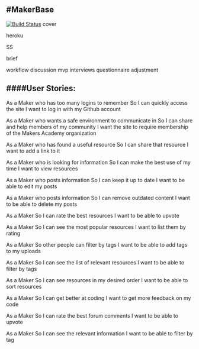 #MakerBase
----------

[![Build Status](https://travis-ci.org/Makerbase/makerbase.svg?branch=63-organization-auth)](https://travis-ci.org/Makerbase/makerbase)  cover

heroku

SS

brief

workflow
discussion
mvp
interviews
questionnaire
adjustment

####User Stories:
-------------

As a Maker who has too many logins to remember
So I can quickly access the site
I want to log in with my Github account

As a Maker who wants a safe environment to communicate in
So I can share and help members of my community
I want the site to require membership of the Makers Academy organization

As a Maker who has found a useful resource
So I can share that resource
I want to add a link to it

As a Maker who is looking for information
So I can make the best use of my time
I want to view resources

As a Maker who posts information
So I can keep it up to date
I want to be able to edit my posts

As a Maker who posts information
So I can remove outdated content
I want to be able to delete my posts

As a Maker
So I can rate the best resources
I want to be able to upvote

As a Maker
So I can see the most popular resources
I want to list them by rating

As a Maker
So other people can filter by tags
I want to be able to add tags to my uploads

As a Maker
So I can see the list of relevant resources
I want to be able to filter by tags

As a Maker
So I can see resources in my desired order
I want to be able to sort resources

As a Maker
So I can get better at coding
I want to get more feedback on my code

<!-- As a Maker
So I can learn best practice
I want to see the best repositories of completed challenges -->

As a Maker
So I can rate the best forum comments
I want to be able to upvote

As a Maker
So I can see the relevant information
I want to be able to filter by tag
